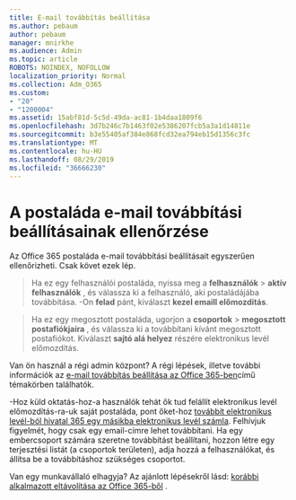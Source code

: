 ```yaml
---
title: E-mail továbbítás beállítása
ms.author: pebaum
author: pebaum
manager: mnirkhe
ms.audience: Admin
ms.topic: article
ROBOTS: NOINDEX, NOFOLLOW
localization_priority: Normal
ms.collection: Adm_O365
ms.custom:
- "20"
- "1200004"
ms.assetid: 15abf81d-5c5d-49da-ac81-1b4daa1809f6
ms.openlocfilehash: 3d7b246c7b1463f02e5386207fcb5a3a1d14811e
ms.sourcegitcommit: b3e55405af384e868fcd32ea794eb15d1356c3fc
ms.translationtype: MT
ms.contentlocale: hu-HU
ms.lasthandoff: 08/29/2019
ms.locfileid: "36666230"
---
```

# <a name="check-the-email-forwarding-settings-for-a-mailbox"></a>A postaláda e-mail továbbítási beállításainak ellenőrzése

Az Office 365 postaláda e-mail továbbítási beállításait egyszerűen ellenőrizheti. Csak követ ezek lép.
  
> Ha ez egy felhasználói postaláda, nyissa meg a **felhasználók** \> **aktív felhasználók** , és válassza ki a felhasználó, aki postaládájába továbbítása. -On **felad** pánt, kiválaszt **kezel emaill előmozdítás**.
    
> Ha ez egy megosztott postaláda, ugorjon a **csoportok** \> **megosztott postafiókjaira** , és válassza ki a továbbítani kívánt megosztott postafiókot. Kiválaszt **sajtó alá helyez** részére elektronikus levél előmozdítás.

Van ön használ a régi admin központ? A régi lépések, illetve további információk az [e-mail továbbítás beállítása az Office 365-ben](https://support.office.com/article/Configure-email-forwarding-in-Office-365-ab5eb117-0f22-4fa7-a662-3a6bdb0add74)című témakörben találhatók.
  
-Hoz küld oktatás-hoz-a használók tehát ők tud felállít elektronikus levél előmozdítás-ra-uk saját postaláda, pont őket-hoz [továbbít elektronikus levél-ból hivatal 365 egy másikba elektronikus levél számla](https://support.office.com/article/Forward-email-from-Office-365-to-another-email-account-1ed4ee1e-74f8-4f53-a174-86b748ff6a0e). Felhívjuk figyelmét, hogy csak egy email-címre lehet továbbítani. Ha egy embercsoport számára szeretne továbbítást beállítani, hozzon létre egy terjesztési listát (a csoportok területen), adja hozzá a felhasználókat, és állítsa be a továbbításhoz szükséges csoportot.
  
Van egy munkavállaló elhagyja? Az ajánlott lépésekről lásd: [korábbi alkalmazott eltávolítása az Office 365-ből](https://support.office.com/article/Remove-a-former-employee-from-Office-365-44d96212-4d90-4027-9aa9-a95eddb367d1.aspx) .
  
